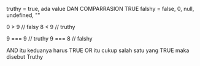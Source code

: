 truthy = true, ada value DAN COMPARRASION TRUE
falshy = false, 0, null, undefined, ""


0 > 9 // falsy
8 < 9 // truthy


9 === 9 // truthy
9 === 8 // falshy

AND itu keduanya harus TRUE
OR itu cukup salah satu yang TRUE maka disebut Truthy